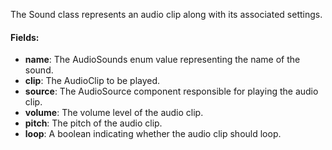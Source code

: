 The Sound class represents an audio clip along with its associated settings.

#### Fields:

- **name**: The AudioSounds enum value representing the name of the sound.
- **clip**: The AudioClip to be played.
- **source**: The AudioSource component responsible for playing the audio clip.
- **volume**: The volume level of the audio clip.
- **pitch**: The pitch of the audio clip.
- **loop**: A boolean indicating whether the audio clip should loop.